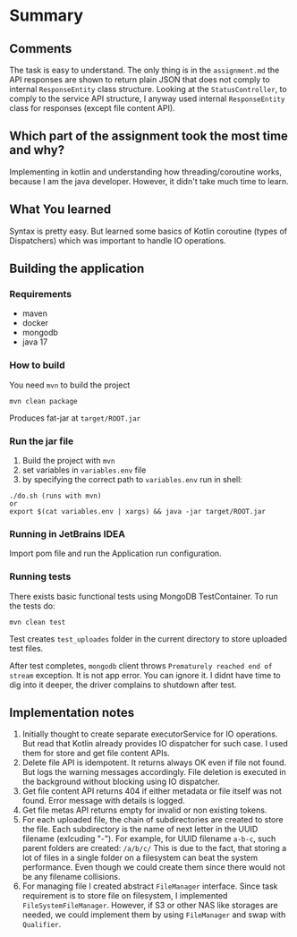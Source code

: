 # Summary

## Comments

The task is easy to understand. The only thing is in the `assignment.md` the API responses are shown to return
plain JSON that does not comply to internal `ResponseEntity` class structure. Looking at the `StatusController`,
to comply to the service API structure, I anyway used internal `ResponseEntity` class for 
responses (except file content API).

## Which part of the assignment took the most time and why?

Implementing in kotlin and understanding how threading/coroutine works, because I am the java developer.
However, it didn't take much time to learn.

## What You learned

Syntax is pretty easy. But learned some basics of Kotlin coroutine (types of Dispatchers) which was important to
handle IO operations.

## Building the application

### Requirements

- maven
- docker
- mongodb
- java 17

### How to build
You need `mvn` to build the project

```shell
mvn clean package
```

Produces fat-jar at `target/ROOT.jar`

### Run the jar file

1. Build the project with `mvn`
2. set variables in `variables.env` file
3. by specifying the correct path to `variables.env` run in shell:

```shell
./do.sh (runs with mvn)
or
export $(cat variables.env | xargs) && java -jar target/ROOT.jar
```

### Running in JetBrains IDEA

Import pom file and run the Application run configuration.

### Running tests

There exists basic functional tests using MongoDB TestContainer. To run the tests do:

```shell
mvn clean test
```

Test creates `test_uploades` folder in the current directory to store uploaded test files.

After test completes, `mongodb` client throws `Prematurely reached end of stream` exception. It is not app error.
You can ignore it. I didnt have time to dig into it deeper, the driver complains to shutdown after test.

## Implementation notes

1. Initially thought to create separate executorService for IO operations. But read that Kotlin already
   provides IO dispatcher for such case. I used them for store and get file content APIs.
2. Delete file API is idempotent. It returns always OK even if file not found. But logs the warning messages
   accordingly. File deletion is executed in the background without blocking using IO dispatcher.
3. Get file content API returns 404 if either metadata or file itself was not found. Error message with
   details is logged.
4. Get file metas API returns empty for invalid or non existing tokens.
5. For each uploaded file, the chain of subdirectories are created to store the file. Each subdirectory is the name of
   next letter in the UUID filename (exlcuding "-"). For example, for UUID filename `a-b-c`, such parent folders are
   created: `/a/b/c/` This is due to the fact, that storing a lot of files in a single folder on a filesystem
   can beat the system performance. Even though we could create them since there would not be any filename collisions.
6. For managing file I created abstract `FileManager` interface. Since task requirement is to store file on filesystem,
   I implemented `FileSystemFileManager`. However, if S3 or other NAS like storages are needed, we could implement
   them by using `FileManager` and swap with `Qualifier`.
